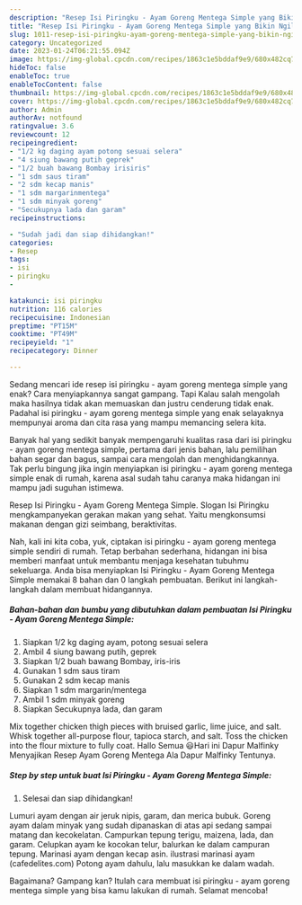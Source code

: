 ```yaml
---
description: "Resep Isi Piringku - Ayam Goreng Mentega Simple yang Bikin Ngiler, Buat Buka Puasa Sempurna"
title: "Resep Isi Piringku - Ayam Goreng Mentega Simple yang Bikin Ngiler, Buat Buka Puasa Sempurna"
slug: 1011-resep-isi-piringku-ayam-goreng-mentega-simple-yang-bikin-ngiler-buat-buka-puasa-sempurna
category: Uncategorized
date: 2023-01-24T06:21:55.094Z
image: https://img-global.cpcdn.com/recipes/1863c1e5bddaf9e9/680x482cq70/isi-piringku-ayam-goreng-mentega-simple-foto-resep-utama.jpg
hideToc: false
enableToc: true
enableTocContent: false
thumbnail: https://img-global.cpcdn.com/recipes/1863c1e5bddaf9e9/680x482cq70/isi-piringku-ayam-goreng-mentega-simple-foto-resep-utama.jpg
cover: https://img-global.cpcdn.com/recipes/1863c1e5bddaf9e9/680x482cq70/isi-piringku-ayam-goreng-mentega-simple-foto-resep-utama.jpg
author: Admin
authorAv: notfound
ratingvalue: 3.6
reviewcount: 12
recipeingredient:
- "1/2 kg daging ayam potong sesuai selera"
- "4 siung bawang putih geprek"
- "1/2 buah bawang Bombay irisiris"
- "1 sdm saus tiram"
- "2 sdm kecap manis"
- "1 sdm margarinmentega"
- "1 sdm minyak goreng"
- "Secukupnya lada dan garam"
recipeinstructions:

- "Sudah jadi dan siap dihidangkan!"
categories:
- Resep
tags:
- isi
- piringku
- 

katakunci: isi piringku  
nutrition: 116 calories
recipecuisine: Indonesian
preptime: "PT15M"
cooktime: "PT49M"
recipeyield: "1"
recipecategory: Dinner

---
```



Sedang mencari ide resep isi piringku - ayam goreng mentega simple yang enak? Cara menyiapkannya sangat gampang. Tapi Kalau salah mengolah maka hasilnya tidak akan memuaskan dan justru cenderung tidak enak. Padahal isi piringku - ayam goreng mentega simple yang enak selayaknya mempunyai aroma dan cita rasa yang mampu memancing selera kita.


Banyak hal yang sedikit banyak mempengaruhi kualitas rasa dari isi piringku - ayam goreng mentega simple, pertama dari jenis bahan, lalu pemilihan bahan segar dan bagus, sampai cara mengolah dan menghidangkannya. Tak perlu bingung jika ingin menyiapkan isi piringku - ayam goreng mentega simple enak di rumah, karena asal sudah tahu caranya maka hidangan ini mampu jadi suguhan istimewa.

Resep Isi Piringku - Ayam Goreng Mentega Simple. Slogan Isi Piringku mengkampanyekan gerakan makan yang sehat. Yaitu mengkonsumsi makanan dengan gizi seimbang, beraktivitas.


Nah, kali ini kita coba, yuk, ciptakan isi piringku - ayam goreng mentega simple sendiri di rumah. Tetap berbahan sederhana, hidangan ini bisa memberi manfaat untuk membantu menjaga kesehatan tubuhmu sekeluarga. Anda bisa menyiapkan Isi Piringku - Ayam Goreng Mentega Simple memakai 8 bahan dan 0 langkah pembuatan. Berikut ini langkah-langkah dalam membuat hidangannya.

<!--inarticleads1-->

##### Bahan-bahan dan bumbu yang dibutuhkan dalam pembuatan Isi Piringku - Ayam Goreng Mentega Simple:

1. Siapkan 1/2 kg daging ayam, potong sesuai selera
1. Ambil 4 siung bawang putih, geprek
1. Siapkan 1/2 buah bawang Bombay, iris-iris
1. Gunakan 1 sdm saus tiram
1. Gunakan 2 sdm kecap manis
1. Siapkan 1 sdm margarin/mentega
1. Ambil 1 sdm minyak goreng
1. Siapkan Secukupnya lada, dan garam


Mix together chicken thigh pieces with bruised garlic, lime juice, and salt. Whisk together all-purpose flour, tapioca starch, and salt. Toss the chicken into the flour mixture to fully coat. Hallo Semua 😃Hari ini Dapur Malfinky Menyajikan Resep Ayam Goreng Mentega Ala Dapur Malfinky Tentunya. 

<!--inarticleads2-->

##### Step by step untuk buat Isi Piringku - Ayam Goreng Mentega Simple:


1. Selesai dan siap dihidangkan!

Lumuri ayam dengan air jeruk nipis, garam, dan merica bubuk. Goreng ayam dalam minyak yang sudah dipanaskan di atas api sedang sampai matang dan kecokelatan. Campurkan tepung terigu, maizena, lada, dan garam. Celupkan ayam ke kocokan telur, balurkan ke dalam campuran tepung. Marinasi ayam dengan kecap asin. ilustrasi marinasi ayam (cafedelites.com) Potong ayam dahulu, lalu masukkan ke dalam wadah. 

Bagaimana? Gampang kan? Itulah cara membuat isi piringku - ayam goreng mentega simple yang bisa kamu lakukan di rumah. Selamat mencoba!
